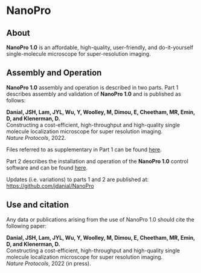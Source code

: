 # NanoPro
## About
**NanoPro 1.0** is an affordable, high-quality, user-friendly, and do-it-yourself single-molecule microscope for super-resolution imaging.  
  
## Assembly and Operation
**NanoPro 1.0** assembly and operation is described in two parts. Part 1 describes assembly and validation of **NanoPro 1.0** and is published as follows:  

**Danial, JSH, Lam, JYL, Wu, Y, Woolley, M, Dimou, E, Cheetham, MR, Emin, D, and Klenerman, D.**  
Constructing a cost-efficient, high-throughput and high-quality single molecule localization microscope for super resolution imaging.  
_Nature Protocols_, 2022.  
  
Files referred to as supplementary in Part 1 can be found [here](https://github.com/jdanial/NanoPro/tree/main/Supplementary%20Files).
  
Part 2 describes the installation and operation of the **NanoPro 1.0** control software and can be found [here](https://github.com/jdanial/NanoPro/blob/main/Part%202%2C%20NanoPro%201.0%20Operation%20Manual.pdf).  
  
Updates (i.e. variations) to parts 1 and 2 are published at:  
https://github.com/jdanial/NanoPro  
  
## Use and citation
Any data or publications arising from the use of NanoPro 1.0 should cite the following paper:  
  
**Danial, JSH, Lam, JYL, Wu, Y, Woolley, M, Dimou, E, Cheetham, MR, Emin, D, and Klenerman, D.**  
Constructing a cost-efficient, high-throughput and high-quality single molecule localization microscope for super resolution imaging.  
_Nature Protocols_, 2022 (in press).  

